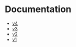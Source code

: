 # Documentation

- [v4](v4/index.html)
- [v3](v3/Home.md)
- [v2](v2/index.html)
- [v1](v1/index.html)
